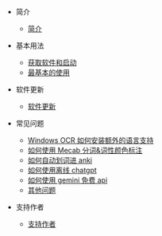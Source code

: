 - 简介
  - [简介](/zh/README.md) 

- 基本用法
  - [获取软件和启动](/zh/start.md)
  - [最基本的使用](/zh/basicuse.md) 

<!-- 
- 进阶使用
  - [工具栏](/zh/toolbar.md) 
  - [设置](/zh/settings.md) 
  - [托盘图标](/zh/trayicon.md) 

- OCR说明
  - [OCR说明](/zh/ocrsetsumei.md) 

- HOOK说明
  - [HOOK说明](/zh/hooksetsumei.md)  -->

- 软件更新
  - [软件更新](/zh/update.md)

- 常见问题
  - [Windows OCR 如何安装额外的语言支持](/zh/windowsocr.md)
  - [如何使用 Mecab 分词&词性颜色标注](/zh/qa1.md) 
  - [如何自动划词进 anki](/zh/qa2.md) 
  - [如何使用离线 chatgpt](/zh/qa3.md) 
  - [如何使用 gemini 免费 api](/zh/qa4.md) 
  - [其他问题](https://github.com/HIllya51/LunaTranslator/issues?q=label%3AQ%26A) 
  
- 支持作者
  - [支持作者](/zh/support.md) 